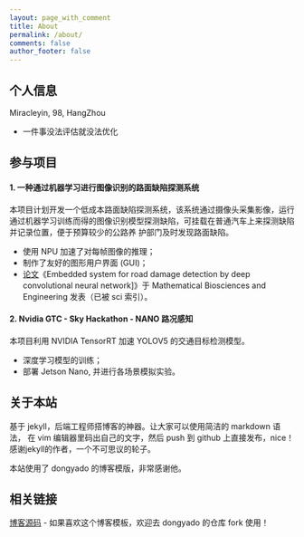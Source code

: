 ```yaml
---
layout: page_with_comment
title: About
permalink: /about/
comments: false
author_footer: false
---
```


## 个人信息

Miracleyin, 98, HangZhou

* 一件事没法评估就没法优化

## 参与项目

#### 1. 一种通过机器学习进行图像识别的路面缺陷探测系统

本项目计划开发一个低成本路面缺陷探测系统，该系统通过摄像头采集影像，运行通过机器学习训练而得的图像识别模型探测缺陷，可挂载在普通汽车上来探测缺陷并记录位置，便于预算较少的公路养 护部门及时发现路面缺陷。

- 使用 NPU 加速了对每帧图像的推理；
- 制作了友好的图形用户界面 (GUI)；
- [论文]《Embedded system for road damage detection by deep convolutional neural network]》于 Mathematical Biosciences and Engineering 发表（已被 sci 索引）。

#### 2. Nvidia GTC - Sky Hackathon - NANO 路况感知

本项目利用 NVIDIA TensorRT 加速 YOLOV5 的交通目标检测模型。

- 深度学习模型的训练；
- 部署 Jetson Nano, 并进行各场景模拟实验。

## 关于本站

基于 jekyll，后端工程师搭博客的神器。让大家可以使用简洁的 markdown 语法，
在 vim 编辑器里码出自己的文字，然后 push 到 github 上直接发布，nice！
感谢jekyll的作者，一个不可思议的轮子。

本站使用了 dongyado 的博客模版，非常感谢他。

## 相关链接
[博客源码][] - 如果喜欢这个博客模板，欢迎去 dongyado 的仓库 fork 使用！
 
[论文]: https://www.researchgate.net/publication/335579814_Embedded_system_for_road_damage_detection_by_deep_convolutional_neural_network
[博客源码]: https://github.com/dongyado/dongyado.github.io
